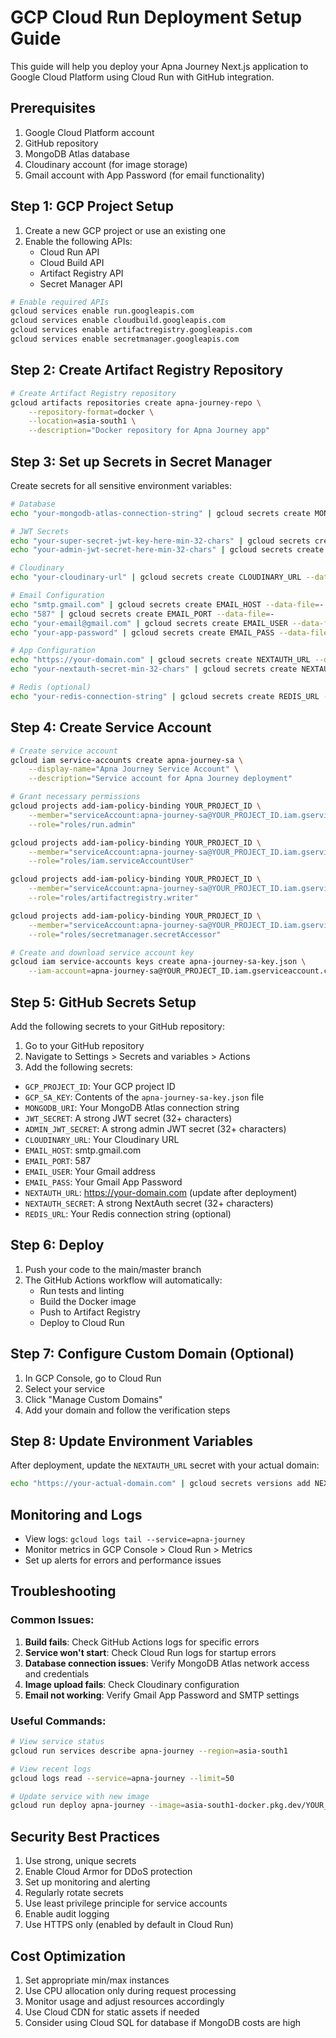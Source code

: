 # GCP Cloud Run Deployment Setup Guide

This guide will help you deploy your Apna Journey Next.js application to Google Cloud Platform using Cloud Run with GitHub integration.

## Prerequisites

1. Google Cloud Platform account
2. GitHub repository
3. MongoDB Atlas database
4. Cloudinary account (for image storage)
5. Gmail account with App Password (for email functionality)

## Step 1: GCP Project Setup

1. Create a new GCP project or use an existing one
2. Enable the following APIs:
   - Cloud Run API
   - Cloud Build API
   - Artifact Registry API
   - Secret Manager API

```bash
# Enable required APIs
gcloud services enable run.googleapis.com
gcloud services enable cloudbuild.googleapis.com
gcloud services enable artifactregistry.googleapis.com
gcloud services enable secretmanager.googleapis.com
```

## Step 2: Create Artifact Registry Repository

```bash
# Create Artifact Registry repository
gcloud artifacts repositories create apna-journey-repo \
    --repository-format=docker \
    --location=asia-south1 \
    --description="Docker repository for Apna Journey app"
```

## Step 3: Set up Secrets in Secret Manager

Create secrets for all sensitive environment variables:

```bash
# Database
echo "your-mongodb-atlas-connection-string" | gcloud secrets create MONGODB_URI --data-file=-

# JWT Secrets
echo "your-super-secret-jwt-key-here-min-32-chars" | gcloud secrets create JWT_SECRET --data-file=-
echo "your-admin-jwt-secret-here-min-32-chars" | gcloud secrets create ADMIN_JWT_SECRET --data-file=-

# Cloudinary
echo "your-cloudinary-url" | gcloud secrets create CLOUDINARY_URL --data-file=-

# Email Configuration
echo "smtp.gmail.com" | gcloud secrets create EMAIL_HOST --data-file=-
echo "587" | gcloud secrets create EMAIL_PORT --data-file=-
echo "your-email@gmail.com" | gcloud secrets create EMAIL_USER --data-file=-
echo "your-app-password" | gcloud secrets create EMAIL_PASS --data-file=-

# App Configuration
echo "https://your-domain.com" | gcloud secrets create NEXTAUTH_URL --data-file=-
echo "your-nextauth-secret-min-32-chars" | gcloud secrets create NEXTAUTH_SECRET --data-file=-

# Redis (optional)
echo "your-redis-connection-string" | gcloud secrets create REDIS_URL --data-file=-
```

## Step 4: Create Service Account

```bash
# Create service account
gcloud iam service-accounts create apna-journey-sa \
    --display-name="Apna Journey Service Account" \
    --description="Service account for Apna Journey deployment"

# Grant necessary permissions
gcloud projects add-iam-policy-binding YOUR_PROJECT_ID \
    --member="serviceAccount:apna-journey-sa@YOUR_PROJECT_ID.iam.gserviceaccount.com" \
    --role="roles/run.admin"

gcloud projects add-iam-policy-binding YOUR_PROJECT_ID \
    --member="serviceAccount:apna-journey-sa@YOUR_PROJECT_ID.iam.gserviceaccount.com" \
    --role="roles/iam.serviceAccountUser"

gcloud projects add-iam-policy-binding YOUR_PROJECT_ID \
    --member="serviceAccount:apna-journey-sa@YOUR_PROJECT_ID.iam.gserviceaccount.com" \
    --role="roles/artifactregistry.writer"

gcloud projects add-iam-policy-binding YOUR_PROJECT_ID \
    --member="serviceAccount:apna-journey-sa@YOUR_PROJECT_ID.iam.gserviceaccount.com" \
    --role="roles/secretmanager.secretAccessor"

# Create and download service account key
gcloud iam service-accounts keys create apna-journey-sa-key.json \
    --iam-account=apna-journey-sa@YOUR_PROJECT_ID.iam.gserviceaccount.com
```

## Step 5: GitHub Secrets Setup

Add the following secrets to your GitHub repository:

1. Go to your GitHub repository
2. Navigate to Settings > Secrets and variables > Actions
3. Add the following secrets:

- `GCP_PROJECT_ID`: Your GCP project ID
- `GCP_SA_KEY`: Contents of the `apna-journey-sa-key.json` file
- `MONGODB_URI`: Your MongoDB Atlas connection string
- `JWT_SECRET`: A strong JWT secret (32+ characters)
- `ADMIN_JWT_SECRET`: A strong admin JWT secret (32+ characters)
- `CLOUDINARY_URL`: Your Cloudinary URL
- `EMAIL_HOST`: smtp.gmail.com
- `EMAIL_PORT`: 587
- `EMAIL_USER`: Your Gmail address
- `EMAIL_PASS`: Your Gmail App Password
- `NEXTAUTH_URL`: https://your-domain.com (update after deployment)
- `NEXTAUTH_SECRET`: A strong NextAuth secret (32+ characters)
- `REDIS_URL`: Your Redis connection string (optional)

## Step 6: Deploy

1. Push your code to the main/master branch
2. The GitHub Actions workflow will automatically:
   - Run tests and linting
   - Build the Docker image
   - Push to Artifact Registry
   - Deploy to Cloud Run

## Step 7: Configure Custom Domain (Optional)

1. In GCP Console, go to Cloud Run
2. Select your service
3. Click "Manage Custom Domains"
4. Add your domain and follow the verification steps

## Step 8: Update Environment Variables

After deployment, update the `NEXTAUTH_URL` secret with your actual domain:

```bash
echo "https://your-actual-domain.com" | gcloud secrets versions add NEXTAUTH_URL --data-file=-
```

## Monitoring and Logs

- View logs: `gcloud logs tail --service=apna-journey`
- Monitor metrics in GCP Console > Cloud Run > Metrics
- Set up alerts for errors and performance issues

## Troubleshooting

### Common Issues:

1. **Build fails**: Check GitHub Actions logs for specific errors
2. **Service won't start**: Check Cloud Run logs for startup errors
3. **Database connection issues**: Verify MongoDB Atlas network access and credentials
4. **Image upload fails**: Check Cloudinary configuration
5. **Email not working**: Verify Gmail App Password and SMTP settings

### Useful Commands:

```bash
# View service status
gcloud run services describe apna-journey --region=asia-south1

# View recent logs
gcloud logs read --service=apna-journey --limit=50

# Update service with new image
gcloud run deploy apna-journey --image=asia-south1-docker.pkg.dev/YOUR_PROJECT_ID/apna-journey-repo/apna-journey:latest --region=asia-south1
```

## Security Best Practices

1. Use strong, unique secrets
2. Enable Cloud Armor for DDoS protection
3. Set up monitoring and alerting
4. Regularly rotate secrets
5. Use least privilege principle for service accounts
6. Enable audit logging
7. Use HTTPS only (enabled by default in Cloud Run)

## Cost Optimization

1. Set appropriate min/max instances
2. Use CPU allocation only during request processing
3. Monitor usage and adjust resources accordingly
4. Use Cloud CDN for static assets if needed
5. Consider using Cloud SQL for database if MongoDB costs are high
